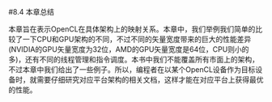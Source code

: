 #8.4 本章总结

本章旨在表示OpenCL在具体架构上的映射关系。本章中，我们举例我们简单的比较了一下CPU和GPU架构的不同，不过不同的矢量宽度带来的巨大的性能差异(NVIDIA的GPU矢量宽度为32位，AMD的GPU矢量宽度是64位，CPU则小的多)，还有不同的线程管理和指令调度。本书中我们不能覆盖所有市面上的架构，不过本章中我们给出了一些例子。所以，编程者在以某个OpenCL设备作为目标设备时，就需要仔细研究对应平台架构的相关文档，这样才能在对应平台上获得最优的性能。
